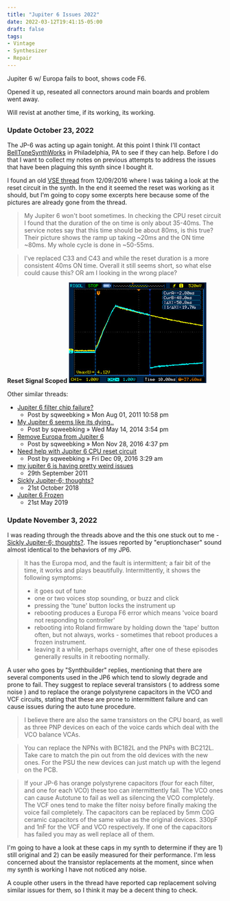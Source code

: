 ```yaml
---
title: "Jupiter 6 Issues 2022"
date: 2022-03-12T19:41:15-05:00
draft: false
tags:
- Vintage
- Synthesizer
- Repair
---
```


Jupiter 6 w/ Europa fails to boot, shows code F6.

Opened it up, reseated all connectors around main boards and problem went away.

Will revist at another time, if its working, its working.

### Update October 23, 2022

The JP-6 was acting up again tonight. At this point I think I'll contact [BellToneSynthWorks](https://belltonesynthworks.com/contact/) in Philadelphia, PA to see if they can help. Before I do that I want to collect my notes on previous attempts to address the issues that have been plaguing this synth since I bought it.

I found an old [VSE thread](https://forum.vintagesynth.com/viewtopic.php?t=96637#p787192) from 12/09/2016 where I was taking a look at the reset circuit in the synth. In the end it seemed the reset was working as it should, but I'm going to copy some excerpts here because some of the pictures are already gone from the thread.

> My Jupiter 6 won't boot sometimes. In checking the CPU reset circuit I found that the duration of the on time is only about 35-40ms. The service notes say that this time should be about 80ms, is this true? Their picture shows the ramp up taking ~20ms and the ON time ~80ms. My whole cycle is done in ~50-55ms.

>  I've replaced C33 and C43 and while the reset duration is a more consistent 40ms ON time. Overall it still seems short, so what else could cause this? OR am I looking in the wrong place?

__Reset Signal Scoped__
![reset-scope](/img/jp6/reset-sig1.jpg)

Other similar threads:

* [Jupiter 6 filter chip failure?](https://forum.vintagesynth.com/viewtopic.php?f=5&t=63476&p=636462#p635698)
    * Post by sqweebking » Mon Aug 01, 2011 10:58 pm
* [My Jupiter 6 seems like its dying..](https://forum.vintagesynth.com/viewtopic.php?f=5&t=75555&p=725836#p725836)
    * Post by sqweebking » Wed May 14, 2014 3:54 pm
* [Remove Europa from Jupiter 6](https://forum.vintagesynth.com/viewtopic.php?f=5&t=96551&p=787025#p786760)
    * Post by sqweebking » Mon Nov 28, 2016 4:37 pm
* [Need help with Jupiter 6 CPU reset circuit](https://forum.vintagesynth.com/viewtopic.php?f=5&t=96637&p=787223#p787192)
    * Post by sqweebking » Fri Dec 09, 2016 3:29 am
* [my jupiter 6 is having pretty weird issues](https://gearspace.com/board/electronic-music-instruments-and-electronic-music-production/653154-my-jupiter-6-having-pretty-weird-issues.html)
    * 29th September 2011
* [Sickly Jupiter-6; thoughts?](https://gearspace.com/board/electronic-music-instruments-and-electronic-music-production/1235196-sickly-jupiter-6-thoughts.html)
    * 21st October 2018
* [Jupiter 6 Frozen](https://gearspace.com/board/electronic-music-instruments-and-electronic-music-production/1265717-jupiter-6-frozen.html)
    * 21st May 2019 

### Update November 3, 2022

I was reading through the threads above and the this one stuck out to me - [Sickly Jupiter-6; thoughts?](https://gearspace.com/board/electronic-music-instruments-and-electronic-music-production/1235196-sickly-jupiter-6-thoughts.html). The issues reported by "eruptionchaser" sound almost identical to the behaviors of my JP6.

> It has the Europa mod, and the fault is intermittent; a fair bit of the time, it works and plays beautifully. Intermittently, it shows the following symptoms:
>
>  - it goes out of tune
>  - one or two voices stop sounding, or buzz and click
>  - pressing the 'tune' button locks the instrument up
>  - rebooting produces a Europa F6 error which means 'voice board not responding to controller'
>  - rebooting into Roland firmware by holding down the 'tape' button often, but not always, works - sometimes that reboot produces a frozen instrument.
>  - leaving it a while, perhaps overnight, after one of these episodes generally results in it rebooting normally.

A user who goes by "Synthbuilder" replies, mentioning that there are several components used in the JP6 which tend to slowly degrade and prone to fail. They suggest to replace several transistors ( to address some noise ) and to replace the orange polystyrene capacitors in the VCO and VCF circuits, stating that these are prone to intermittent failure and can cause issues during the auto tune procedure. 

> I believe there are also the same transistors on the CPU board, as well as three PNP devices on each of the voice cards which deal with the VCO balance VCAs.

> You can replace the NPNs with BC182L and the PNPs with BC212L. Take care to match the pin out from the old devices with the new ones. For the PSU the new devices can just match up with the legend on the PCB.

> If your JP-6 has orange polystyrene capacitors (four for each filter, and one for each VCO) these too can intermittently fail. The VCO ones can cause Autotune to fail as well as silencing the VCO completely. The VCF ones tend to make the filter noisy before finally making the voice fail completely. The capacitors can be replaced by 5mm C0G ceramic capacitors of the same value as the original devices. 330pF and 1nF for the VCF and VCO respectively. If one of the capacitors has failed you may as well replace all of them.

I'm going to have a look at these caps in my synth to determine if they are 1) still original and 2) can be easily measured for their performance. I'm less concerned about the transistor replacements at the moment, since when my synth is working I have not noticed any noise.

A couple other users in the thread have reported cap replacement solving similar issues for them, so I think it may be a decent thing to check.
